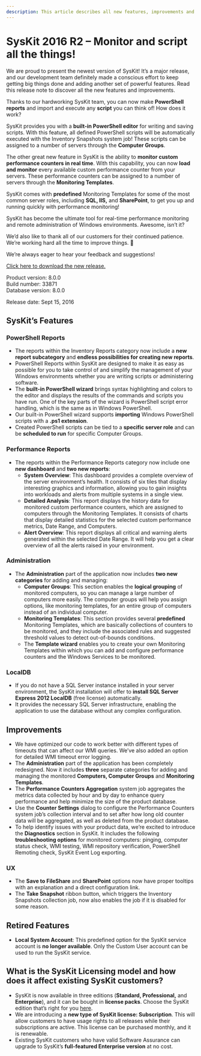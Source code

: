 ```yaml
---
description: This article describes all new features, improvements and bug fixes delivered in SysKit 2016 R2.
---
```


# SysKit 2016 R2 – Monitor and script all the things!

We are proud to present the newest version of SysKit! It’s a major release, and our development team definitely made a conscious effort to keep getting big things done and adding another set of powerful features. Read this release note to discover all the new features and improvements.

Thanks to our hardworking SysKit team, you can now make **PowerShell reports** and import and execute any **script** you can think of! How does it work?

SysKit provides you with a **built-in PowerShell editor** for writing and saving scripts. With this feature, all defined PowerShell scripts will be automatically executed with the Inventory Snapshots system job! These scripts can be assigned to a number of servers through the **Computer Groups**.

The other great new feature in SysKit is the ability to **monitor custom performance counters in real time**. With this capability, you can now **load and monitor** every available custom performance counter from your servers. These performance counters can be assigned to a number of servers through the **Monitoring Templates**.

SysKit comes with **predefined** Monitoring Templates for some of the most common server roles, including **SQL, IIS,** and **SharePoint**, to get you up and running quickly with performance monitoring!

SysKit has become the ultimate tool for real-time performance monitoring and remote administration of Windows environments. Awesome, isn’t it?

We’d also like to thank all of our customers for their continued patience. We’re working hard all the time to improve things. 🙂

We’re always eager to hear your feedback and suggestions!

[Click here to download the new release.](https://www.syskit.com/products/monitor/download)

Product version: 8.0.0  
Build number: 33871  
Database version: 8.0.0

Release date: Sept 15, 2016

## SysKit’s Features

### PowerShell Reports

* The reports within the Inventory Reports category now include a **new report subcategory** and **endless possibilities for creating new reports**.
* PowerShell Reports within SysKit are designed to make it as easy as possible for you to take control of and simplify the management of your Windows environments whether you are writing scripts or administering software.
* The **built-in PowerShell wizard** brings syntax highlighting and colors to the editor and displays the results of the commands and scripts you have run. One of the key parts of the wizard is PowerShell script error handling, which is the same as in Windows PowerShell.
* Our built-in PowerShell wizard supports **importing** Windows PowerShell scripts with a **.ps1 extension**.
* Created PowerShell scripts can be tied to a **specific server role** and can be **scheduled to run** for specific Computer Groups.

### Performance Reports

* The reports within the Performance Reports category now include one **new dashboard** and **two new reports**:
  * **System Overview**: This dashboard provides a complete overview of the server environment’s health. It consists of six tiles that display interesting graphics and information, allowing you to gain insights into workloads and alerts from multiple systems in a single view.
  * **Detailed Analysis**: This report displays the history data for monitored custom performance counters, which are assigned to computers through the Monitoring Templates. It consists of charts that display detailed statistics for the selected custom performance metrics, Date Range, and Computers.
  * **Alert Overview**: This report displays all critical and warning alerts generated within the selected Date Range. It will help you get a clear overview of all the alerts raised in your environment.

### Administration

* The **Administration** part of the application now includes **two new categories** for adding and managing:
  * **Computer Groups**: This section enables the **logical grouping** of monitored computers, so you can manage a large number of computers more easily. The computer groups will help you assign options, like monitoring templates, for an entire group of computers instead of an individual computer.
  * **Monitoring Templates**: This section provides several **predefined** Monitoring Templates, which are basically collections of counters to be monitored, and they include the associated rules and suggested threshold values to detect out-of-bounds conditions.
  * The **Template wizard** enables you to create your own Monitoring Templates within which you can add and configure performance counters and the Windows Services to be monitored.

### LocalDB

* If you do not have a SQL Server instance installed in your server environment, the SysKit installation will offer to **install SQL Server Express 2012 LocalDB** \(free license\) automatically.
* It provides the necessary SQL Server infrastructure, enabling the application to use the database without any complex configuration.

## Improvements

* We have optimized our code to work better with different types of timeouts that can affect our WMI queries. We’ve also added an option for detailed WMI timeout error logging.
* The **Administration** part of the application has been completely redesigned. Now it includes **three** separate categories for adding and managing the monitored **Computers, Computer Groups** and **Monitoring Templates**.
* The **Performance Counters Aggregation** system job aggregates the metrics data collected by hour and by day to enhance query performance and help minimize the size of the product database.
* Use the **Counter Settings** dialog to configure the Performance Counters system job’s collection interval and to set after how long old counter data will be aggregated, as well as deleted from the product database.
* To help identify issues with your product data, we’re excited to introduce the **Diagnostics** section in SysKit. It includes the following **troubleshooting options** for monitored computers: pinging, computer status check, WMI testing, WMI repository verification, PowerShell Remoting check, SysKit Event Log exporting.

### UX

* The **Save to FileShare** and **SharePoint** options now have proper tooltips with an explanation and a direct configuration link.
* The **Take Snapshot** ribbon button, which triggers the Inventory Snapshots collection job, now also enables the job if it is disabled for some reason.

## Retired Features

* **Local System Account**: This predefined option for the SysKit service account is **no longer available**. Only the Custom User account can be used to run the SysKit service.

## What is the SysKit Licensing model and how does it affect existing SysKit customers?

* SysKit is now available in three editions \(**Standard, Professional,** and **Enterprise**\), and it can be bought in **license packs**. Choose the SysKit edition that’s right for you [here](https://www.syskit.com/products/monitor/pricing/features-by-edition).
* We are introducing a **new type of SysKit license: Subscription**. This will allow customers to have usage rights to all releases while their subscriptions are active. This license can be purchased monthly, and it is renewable.
* Existing SysKit customers who have valid Software Assurance can upgrade to SysKit’s **full-featured Enterprise version** at no cost.

